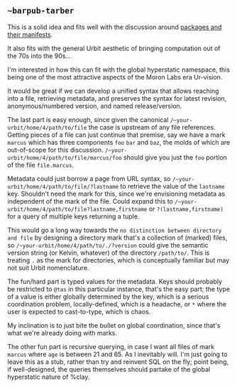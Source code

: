 ## `~barpub-tarber`
This is a solid idea and fits well with the discussion around [packages and their manifests](https://urbit.org/fora/posts/~2017.9.7..23.20.06..dc47~/).

It also fits with the general Urbit aesthetic of bringing computation out of the 70s into the 90s...

I'm interested in how this can fit with the global hyperstatic namespace, this being one of the most attractive aspects of the Moron Labs era Ur-vision. 

It would be great if we can develop a unified syntax that allows reaching into a file, retrieving metadata, and preserves the syntax for latest revision, anonymous/numbered version, and named release/version. 

The last part is easy enough, since given the canonical `/~your-urbit/home/4/path/to/file` the case is upstream of any file references. Getting pieces of a file can just continue that premise, say we have a mark `marcus` which has three components `foo` `bar` and `baz`, the molds of which are out-of-scope for this discussion. `/~your-urbit/home/4/path/to/file/marcus/foo` should give you just the `foo` portion of the file `file.marcus`. 

Metadata could just borrow a page from URL syntax, so `/~your-urbit/home/4/path/to/file/?lastname` to retrieve the value of the `lastname` key. Shouldn't need the mark for this, since we're envisioning metadata as independent of the mark of the file. Could expand this to `/~your-urbit/home/4/path/to/file?lastname,firstname` or `?(lastname,firstname)` for a query of multiple keys returning a tuple. 

This would go a long way towards the `no distinction between directory and file` by designing a directory mark that's a collection of (marked) files, so `/~your-urbit/home/4/path/to/./?version` could give the semantic version string (or Kelvin, whatever) of the directory `/path/to/`. This is treating `.` as the mark for directories, which is conceptually familiar but may not suit Urbit nomenclature. 

The fun/hard part is typed values for the metadata. Keys should probably be restricted to `@tas` in this particular instance, that's the easy part; the type of a value is either globally determined by the key, which is a serious coordination problem, locally-defined, which is a headache, or `*` where the user is expected to cast-to-type, which is chaos. 

My inclination is to just bite the bullet on global coordination, since that's what we're already doing with marks. 

The other fun part is recursive querying, in case I want all files of mark `marcus` where `age` is between 21 and 65. As I inevitably will. I'm just going to leave this as a stub, rather than try and reinvent SQL on the fly; point being, if well-designed, the queries themselves should partake of the global hyperstatic nature of %clay. 